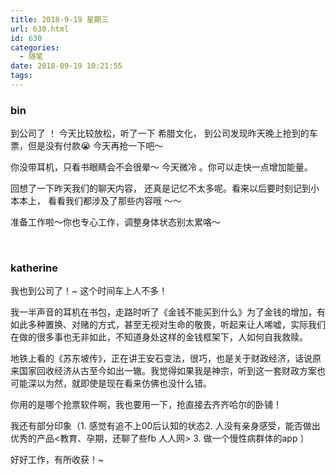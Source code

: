 ```yaml
---
title: 2018-9-19 星期三
url: 630.html
id: 630
categories:
  - 随笔
date: 2018-09-19 10:21:55
tags:
---
```


### bin

到公司了 ！ 今天比较放松，听了一下 希腊文化， 到公司发现昨天晚上抢到的车票，但是没有付款😭  今天再抢一下吧～

你没带耳机，只看书眼睛会不会很晕～ 今天微冷 。你可以走快一点增加能量。

回想了一下昨天我们的聊天内容， 还真是记忆不太多呢。看来以后要时刻记到小本本上， 看看我们都涉及了那些内容哦 ～～

准备工作啦～你也专心工作，调整身体状态别太累咯～

 

### katherine

我也到公司了！~ 这个时间车上人不多！

我一半声音的耳机在书包，走路时听了《金钱不能买到什么》为了金钱的增加，有如此多种置换、对赌的方式，甚至无视对生命的敬畏，听起来让人唏嘘，实际我们在做的很多事也无非如此，不知道身处这样的金钱框架下，人如何自我救赎。

地铁上看的《苏东坡传》，正在讲王安石变法，很巧，也是关于财政经济，话说原来国家回收经济从古至今如出一辙。我觉得如果我是神宗，听到这一套财政方案也可能深以为然，就即使是现在看来仿佛也没什么错。

你用的是哪个抢票软件啊，我也要用一下，抢直接去齐齐哈尔的卧铺！

我还有部分印象（1\. 感觉有追不上00后认知的状态2\. 人没有亲身感受，能否做出优秀的产品<教育、孕期，还聊了些fb 人人网> 3\. 做一个慢性病群体的app ）

好好工作，有所收获！~